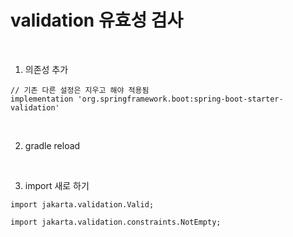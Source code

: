 # validation 유효성 검사

<br>

1. 의존성 추가
```
// 기존 다른 설정은 지우고 해야 적용됨
implementation 'org.springframework.boot:spring-boot-starter-validation'
```

<br>

2. gradle reload

<br>

3. import 새로 하기
```
import jakarta.validation.Valid;

import jakarta.validation.constraints.NotEmpty;
```

<br>
